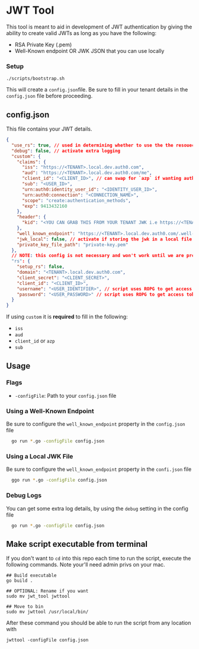 # JWT Tool

This tool is meant to aid in development of JWT authentication by giving the ability to create valid JWTs
as long as you have the following:
- RSA Private Key (.pem)
- Well-Known endpoint OR JWK JSON that you can use locally

### Setup
```shell
./scripts/bootstrap.sh
```
This will create a `config.json`file. Be sure to fill in your tenant details in the `config.json` file before proceeding.

## config.json

This file contains your JWT details.
```json
{
  "use_rs": true, // used in determining whether to use the the resouece server or create a custom token
  "debug": false, // activate extra logging
  "custom": {
    "claims": {
      "iss": "https://<TENANT>.local.dev.auth0.com",
      "aud": "https://<TENANT>.local.dev.auth0.com/me",
      "client_id": "<CLIENT_ID>", // can swap for `azp` if wanting auth0 profile
      "sub": "<USER_ID>",
      "urn:auth0:identity_user_id": "<IDENTITY_USER_ID>",
      "urn:auth0:connection": "<CONNECTION_NAME>",
      "scope": "create:authentication_methods",
      "exp": 9413432160
    },
    "header": {
      "kid": "<YOU CAN GRAB THIS FROM YOUR TENANT JWK i.e https://<TENANT>.local.dev.auth0.com/.well-known/jwks.json"
    },
    "well_known_endpoint": "https://<TENANT>.local.dev.auth0.com/.well-known/jwks.json",
    "jwk_local": false, // activate if storing the jwk in a local file, combine with the a config value for `jwk_local_file`
    "private_key_file_path": "private-key.pem"
  },
  // NOTE: this config is not necessary and won't work until we are properly generating the access token in auth0-server for my-account
  "rs": {
    "setup_rs": false,
    "domain": "<TENANT>.local.dev.auth0.com",
    "client_secret": "<CLIENT_SECRET>",
    "client_id": "<CLIENT_ID>",
    "username": "<USER_IDENTIFIER>", // script uses ROPG to get access token for api2
    "password": "<USER_PASSWORD>" // script uses ROPG to get access token for api2
  }
}
```

If using `custom` it is **required** to fill in the following:
- `iss`
- `aud`
- `client_id` or `azp`
- `sub`

## Usage

### Flags
- `-configFile`: Path to your `config.json` file

### Using a Well-Known Endpoint
Be sure to configure the `well_known_endpoint` property in the `config.json` file
```sh
  go run *.go -configFile config.json
```

### Using a Local JWK File
Be sure to configure the `well_known_endpoint` property in the `confi.json` file
```sh
  ggo run *.go -configFile config.json
```

### Debug Logs
You can get some extra log details, by using the `debug` setting in the config file
```sh
  go run *.go -configFile config.json
```

## Make script executable from terminal
If you don't want to `cd` into this repo each time to run the script, execute the following commands.
Note your'll need admin privs on your mac.
```shell
## Build executable
go build .

## OPTIONAL: Rename if you want
sudo mv jwt_tool jwttool

## Move to bin
sudo mv jwttool /usr/local/bin/
```
After these command you should be able to run the script from any location with
```shell
jwttool -configFile config.json
```
